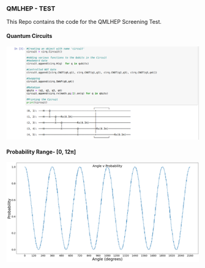 ### QMLHEP - TEST

This Repo contains the code for the QMLHEP Screening Test.

#### Quantum Circuits

![](https://github.com/Ojaswy/QMLHEP/blob/master/QMLHEP_test/images/circuit.png)


#### Probability Range- [0, 12π]

![](https://github.com/Ojaswy/QMLHEP/blob/master/QMLHEP_test/images/cos_wave.png)

 
